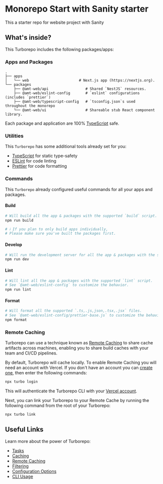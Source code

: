 # Monorepo Start with Sanity starter

This a starter repo for website project with Sanity

## What's inside?

This Turborepo includes the following packages/apps:

### Apps and Packages

    .
    ├── apps
    │   └── web                       # Next.js app (https://nextjs.org).
    └── packages
        ├── @amt-web/api                 # Shared `NestJS` resources.
        ├── @amt-web/eslint-config       # `eslint` configurations (includes `prettier`)
        ├── @amt-web/typescript-config   # `tsconfig.json`s used throughout the monorepo
        └── @amt-web/ui                  # Shareable stub React component library.

Each package and application are 100% [TypeScript](https://www.typescriptlang.org/) safe.

### Utilities

This `Turborepo` has some additional tools already set for you:

- [TypeScript](https://www.typescriptlang.org/) for static type-safety
- [ESLint](https://eslint.org/) for code linting
- [Prettier](https://prettier.io) for code formatting

### Commands

This `Turborepo` already configured useful commands for all your apps and packages.

#### Build

```bash
# Will build all the app & packages with the supported `build` script.
npm run build

# ℹ️ If you plan to only build apps individually,
# Please make sure you've built the packages first.
```

#### Develop

```bash
# Will run the development server for all the app & packages with the supported `dev` script.
npm run dev
```

#### Lint

```bash
# Will lint all the app & packages with the supported `lint` script.
# See `@amt-web/eslint-config` to customize the behavior.
npm run lint
```

#### Format

```bash
# Will format all the supported `.ts,.js,json,.tsx,.jsx` files.
# See `@amt-web/eslint-config/prettier-base.js` to customize the behavior.
npm format
```

### Remote Caching

Turborepo can use a technique known as [Remote Caching](https://turbo.build/repo/docs/core-concepts/remote-caching) to share cache artifacts across machines, enabling you to share build caches with your team and CI/CD pipelines.

By default, Turborepo will cache locally. To enable Remote Caching you will need an account with Vercel. If you don't have an account you can [create one](https://vercel.com/signup), then enter the following commands:

```bash
npx turbo login
```

This will authenticate the Turborepo CLI with your [Vercel account](https://vercel.com/docs/concepts/personal-accounts/overview).

Next, you can link your Turborepo to your Remote Cache by running the following command from the root of your Turborepo:

```bash
npx turbo link
```

## Useful Links

Learn more about the power of Turborepo:

- [Tasks](https://turbo.build/repo/docs/core-concepts/monorepos/running-tasks)
- [Caching](https://turbo.build/repo/docs/core-concepts/caching)
- [Remote Caching](https://turbo.build/repo/docs/core-concepts/remote-caching)
- [Filtering](https://turbo.build/repo/docs/core-concepts/monorepos/filtering)
- [Configuration Options](https://turbo.build/repo/docs/reference/configuration)
- [CLI Usage](https://turbo.build/repo/docs/reference/command-line-reference)
